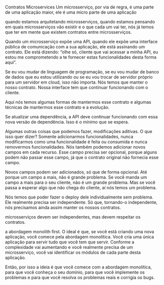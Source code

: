 Contratos Microservices
Um microsserviço, por via de regra, é uma parte de uma aplicação maior, ele é uma micro parte de uma aplicação

quando estamos arquitetando microsserviços, quando estamos pensando em quais microsserviços vão existir
e o que cada um vai ter, nós já temos que ter em mente que existem
contratos entre microsserviços.

Quando um microsserviço expõe uma API, quando ele expõe uma interface pública de comunicação com a sua aplicação, ele está assinando um contrato. Ele está dizendo: “olhe só, cliente que vai acessar a minha API, eu estou me comprometendo a te fornecer estas funcionalidades desta forma aqui”.

Se eu vou mudar de linguagem de programação, se eu vou mudar de banco de dados que eu estou utilizando ou se eu vou trocar de servidor próprio para um servidor em cloud, isso não importa. Nós temos que manter o nosso contrato. Nossa interface tem que continuar funcionando com o cliente.

Aqui nós temos algumas formas de mantermos esse contrato e algumas técnicas de mantermos esse contrato e a evolução.

  Se  atualizar uma dependência, a API deve  continuar  funcionando com essa nova versão de dependência. Isso  é o mínimo que se espera.

  Algumas outras coisas que podemos fazer, modificações aditivas. O que isso quer dizer? Somente adicionarmos funcionalidades, nunca modificarmos como uma funcionalidade é feita ou consumida e nunca removermos funcionalidades.
  Nós também podemos adicionar novos campos em cada recurso.
  Esse campo precisa ser opcional, porque alguns podem não passar esse campo,
  já que o  contrato original não fornecia esse campo.

  Novos campos podem ser adicionados, só que de forma opcional.
  Até porque um campo a mais, não é grande problema. Se você manda um campo a mais para o seu cliente, não é um grande problema. Mas se você passa a esperar algo que não chega do cliente, aí nós temos um problema.

  Nós temos que poder fazer o deploy dele individualmente sem problema. Ele realmente precisa ser independente. Só que, tornando-o independente, nós precisamos ainda assim manter os nossos contratos.

  microsserviços devem ser independentes, mas devem respeitar os contratos.

  a abordagem monolith first. O ideal é que, se você está criando uma nova aplicação, você comece pela abordagem monolítica. Você cria uma única aplicação para servir tudo que você tem que servir. Conforme a complexidade vai aumentando e você realmente precisa de um microsserviço, você vai identificar os módulos de cada parte desta aplicação.

  Então, por isso a ideia é que você comece com a abordagem monolítica, para que você conheça o seu domínio, para que você implemente os problemas e para que você resolva os problemas reais e corrigia os bugs.

